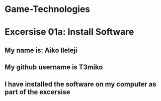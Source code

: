 # Game-Technologies
# Excersise 01a: Install Software
## My name is: Aiko Ileleji
## My github username is T3miko
## I have installed the software on my computer as part of the excersise
